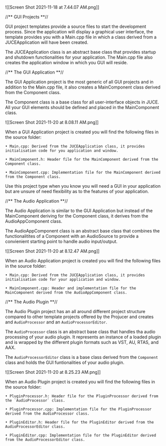 ![[Screen Shot 2021-11-18 at 7.44.07 AM.png]]

//** GUI Projects **//

GUI project templates provide a source files to start the development process. Since the application will display a graphical user interface, the template provides you with a Main.cpp file in which a class derived from a JUCEApplication will have been created.  

The JUCEApplication class is an abstract base class that provides startup and shutdown functionalities for your application. The Main.cpp file also creates the application window in which you GUI will reside.

//** The GUI Application **//

The GUI Application project is the most generic of all GUI projects and in addition to the Main.cpp file, it also creates a MainComponent class derived from the Component class.

The Component class is a base class for all user-interface objects in JUCE. All your GUI elements should be defined and placed in the MainComponent class.

![[Screen Shot 2021-11-20 at 8.08.11 AM.png]]

When a GUI Application project is created you will find the following files in the source folder:

	• Main.cpp: Derived from the JUCEApplication class, it provides initialisation code for you application and window.
	
	• MainComponent.h: Header file for the MainComponent derived from the Component class.
	
	• MainComponent.cpp: Implementation file for the MainComponent derived from the Component class.
	
Use this project type when you know you will need a GUI in your application but are unsure of need flexibility as to the features of your application.

//** The Audio Application **//

The Audio Application is similar to the GUI Application but instead of the MainComponent deriving for the Component class, it derives from the AudioAppComponent class.

The AudioAppComponent class is an abstract base class that combines the functionalitites of a Component with an AudioSource to provide a convienient starting point to handle audio input/output.

![[Screen Shot 2021-11-20 at 8.12.47 AM.png]]

When an Audio Application project is created you will find the following files in the source folder:

	• Main.cpp: Derived from the JUCEApplication class, it provides initialisation code for your application and window.
	
	• MainComponent.cpp: Header and implementation file for the MainComponent derived from the AudioAppComponent class.
	
//** The Audio Plugin **//

The Audio Plugin project has an all around different project structure compared to other template projects offered by the Projucer and creates and `AudioProcessor` and an `AudioProcessorEditor`.

The `AudioProcessor` class is an abstract base class that handles tha audio processing of your audio plugin. It represents an instance of a loaded plugin and is wrapped by the different plugin formats such as VST, AU, RTAS, and AAX.

The `AudioProcessorEditor` class is a base class derived from the `Component` class and holds the GUI funtionalities of your audio plugin.

![[Screen Shot 2021-11-20 at 8.25.23 AM.png]]

When an Audio Plugin project is created you will find the following files in the source folder:

	• PluginProcessor.h: Header file for the PluginProcessor derived from the `AudioProcessor` class.
	
	• PluginProcessor.cpp: Implementation file for the PluginProcessor derived from the AudioProcessor class.
	
	• PluginEditor.h: Header file for the PluginEditor derived from the AudioProcessorEditor class.
	
	• PluginEditor.cpp: Implementation file for the PluginEditor derived from the AudioProcessorEditor class.
	
	